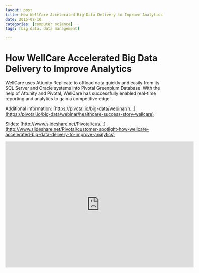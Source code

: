 ```yaml
---
layout: post
title: How WellCare Accelerated Big Data Delivery to Improve Analytics
date: 2015-08-10
categories: [computer science]
tags: [big data, data management]

---
```



# How WellCare Accelerated Big Data Delivery to Improve Analytics

WellCare uses Attunity Replicate to offload data quickly and easily from its SQL Server and Oracle systems into Pivotal Greenplum Database. With the help of Attunity and Pivotal, WellCare has successfully enabled real-time reporting and analytics to gain a competitive edge. 

Additional information: 
[https://pivotal.io/big-data/webinar/h...](https://pivotal.io/big-data/webinar/healthcare-success-story-wellcare)

Slides:
[http://www.slideshare.net/Pivotal/cus...](http://www.slideshare.net/Pivotal/customer-spotlight-how-wellcare-accelerated-big-data-delivery-to-improve-analytics)

<iframe width="600" height="400" src="https://www.youtube.com/embed/ZYiwRUxlY2s" frameborder="0" allowfullscreen></iframe>